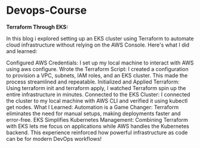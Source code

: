# Devops-Course

**Terraform Through EKS:**

In this blog i explored setting up an EKS cluster using Terraform to automate cloud infrastructure without relying on the AWS Console. Here's what I did and learned:

Configured AWS Credentials: I set up my local machine to interact with AWS using aws configure.
Wrote the Terraform Script: I created a configuration to provision a VPC, subnets, IAM roles, and an EKS cluster. This made the process streamlined and repeatable.
Initialized and Applied Terraform: Using terraform init and terraform apply, I watched Terraform spin up the entire infrastructure in minutes.
Connected to the EKS Cluster: I connected the cluster to my local machine with AWS CLI and verified it using kubectl get nodes.
What I Learned:
Automation is a Game Changer: Terraform eliminates the need for manual setups, making deployments faster and error-free.
EKS Simplifies Kubernetes Management: Combining Terraform with EKS lets me focus on applications while AWS handles the Kubernetes backend.
This experience reinforced how powerful infrastructure as code can be for modern DevOps workflows!